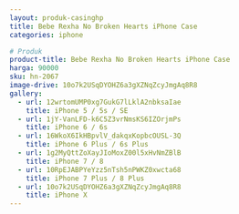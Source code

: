 ```yaml
---
layout: produk-casinghp
title: Bebe Rexha No Broken Hearts iPhone Case
categories: iphone

# Produk
product-title: Bebe Rexha No Broken Hearts iPhone Case
harga: 90000
sku: hn-2067
image-drive: 10o7k2USqDYOHZ6a3gXZNqZcyJmgAq8R8
gallery:
  - url: 12wrtomUMP0xg7GukG7lLklA2nbksaIae
    title: iPhone 5 / 5s / SE
  - url: 1jY-VanLFD-k6C5Z3vrNmsKS6IZOrjmPs
    title: iPhone 6 / 6s
  - url: 16WkoX6IkHBpvlV_dakqxKopbcOUSL-3Q
    title: iPhone 6 Plus / 6s Plus
  - url: 1g2MyQttZoXayJIoMoxZ00l5xHvNmZBlB
    title: iPhone 7 / 8
  - url: 10RpEJABPYeYzz5nTsh5nPWKZ0xwcta68
    title: iPhone 7 Plus / 8 Plus
  - url: 10o7k2USqDYOHZ6a3gXZNqZcyJmgAq8R8
    title: iPhone X
---
```

